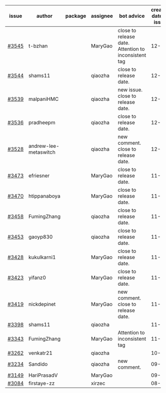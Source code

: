 | issue | author | package | assignee | bot advice | created date of issue | target release date | date from target |
| ------ | ------ | ------ | ------ | ------ | ------ | ------ | :-----: |
| [#3545](https://github.com/Azure/sdk-release-request/issues/3545) | t-bzhan |  | MaryGao | close to release date.  Attention to inconsistent tag | 12-08 | 12-23 | 2 |
| [#3544](https://github.com/Azure/sdk-release-request/issues/3544) | shams11 |  | qiaozha | close to release date.  | 12-07 | 12-23 | 2 |
| [#3539](https://github.com/Azure/sdk-release-request/issues/3539) | malpaniHMC |  | qiaozha | new issue. close to release date.  | 12-06 | 12-23 | 2 |
| [#3536](https://github.com/Azure/sdk-release-request/issues/3536) | pradheepm |  | qiaozha | close to release date.  | 12-06 | 12-23 | 2 |
| [#3528](https://github.com/Azure/sdk-release-request/issues/3528) | andrew-lee-metaswitch |  | qiaozha | new comment. close to release date.  | 12-05 | 12-23 | 2 |
| [#3473](https://github.com/Azure/sdk-release-request/issues/3473) | efriesner |  | MaryGao | close to release date.  | 11-29 | 12-23 | 2 |
| [#3470](https://github.com/Azure/sdk-release-request/issues/3470) | htippanaboya |  | MaryGao | close to release date.  | 11-29 | 12-23 | 2 |
| [#3458](https://github.com/Azure/sdk-release-request/issues/3458) | FumingZhang |  | qiaozha | close to release date.  | 11-24 | 12-23 | 2 |
| [#3453](https://github.com/Azure/sdk-release-request/issues/3453) | gaoyp830 |  | qiaozha | close to release date.  | 11-23 | 12-23 | 2 |
| [#3428](https://github.com/Azure/sdk-release-request/issues/3428) | kukulkarni1 |  | MaryGao | close to release date.  | 11-16 | 12-23 | 2 |
| [#3423](https://github.com/Azure/sdk-release-request/issues/3423) | yifanz0 |  | MaryGao | close to release date.  | 11-16 | 12-23 | 2 |
| [#3419](https://github.com/Azure/sdk-release-request/issues/3419) | nickdepinet |  | MaryGao | new comment. close to release date.  | 11-15 | 12-23 | 2 |
| [#3398](https://github.com/Azure/sdk-release-request/issues/3398) | shams11 |  | qiaozha |  | 11-10 | 11-25 |  |
| [#3343](https://github.com/Azure/sdk-release-request/issues/3343) | FumingZhang |  | MaryGao | Attention to inconsistent tag | 11-02 | 11-25 |  |
| [#3262](https://github.com/Azure/sdk-release-request/issues/3262) | venkatr21 |  | qiaozha |  | 10-12 | 10-28 |  |
| [#3234](https://github.com/Azure/sdk-release-request/issues/3234) | Sandido |  | qiaozha | new comment. | 09-30 | 10-17 |  |
| [#3149](https://github.com/Azure/sdk-release-request/issues/3149) | HariPrasadV |  | MaryGao |  | 09-07 | 10-11 |  |
| [#3084](https://github.com/Azure/sdk-release-request/issues/3084) | firstaye-zz |  | xirzec |  | 08-11 |  | 0 |
